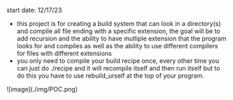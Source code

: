 start date: 12/17/23
<ul><li>this project is for creating a build system that can look in a directory(s) and compile all file ending with a specific extension, the goal will be to add recursion and the ability to have mutliple 
extension that the program looks for and compiles as well as the ability to use different compilers for files with different extensions</li>
<li>you only need to compile your build recipe once, every other time you can just do ./recipe and it will recompile itself and then run itself but to do this you have to use rebuild_urself at the top of your program.</li></ul>
![image](./img/POC.png)
